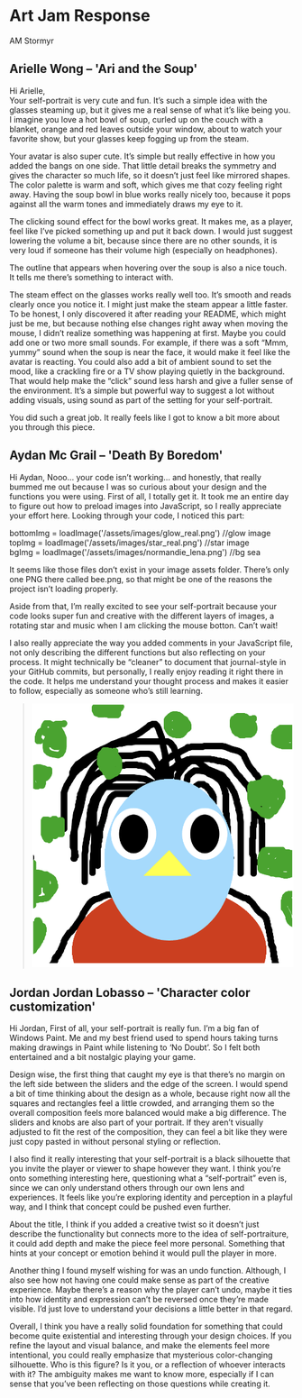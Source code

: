 # Art Jam Response

AM Stormyr

## Arielle Wong – 'Ari and the Soup' 

Hi Arielle,  
Your self-portrait is very cute and fun. It’s such a simple idea with the glasses steaming up, but it gives me a real sense of what it’s like being you. I imagine you love a hot bowl of soup, curled up on the couch with a blanket, orange and red leaves outside your window, about to watch your favorite show, but your glasses keep fogging up from the steam.

Your avatar is also super cute. It’s simple but really effective in how you added the bangs on one side. That little detail breaks the symmetry and gives the character so much life, so it doesn’t just feel like mirrored shapes.
The color palette is warm and soft, which gives me that cozy feeling right away. Having the soup bowl in blue works really nicely too, because it pops against all the warm tones and immediately draws my eye to it.

The clicking sound effect for the bowl works great. It makes me, as a player, feel like I’ve picked something up and put it back down. I would just suggest lowering the volume a bit, because since there are no other sounds, it is very loud if someone has their volume high (especially on headphones).

The outline that appears when hovering over the soup is also a nice touch. It tells me there’s something to interact with. 

The steam effect on the glasses works really well too. It’s smooth and reads clearly once you notice it. I might just make the steam appear a little faster. To be honest, I only discovered it after reading your README, which might just be me, but because nothing else changes right away when moving the mouse, I didn’t realize something was happening at first.
Maybe you could add one or two more small sounds. For example, if there was a soft “Mmm, yummy” sound when the soup is near the face, it would make it feel like the avatar is reacting.
You could also add a bit of ambient sound to set the mood, like a crackling fire or a TV show playing quietly in the background. That would help make the “click” sound less harsh and give a fuller sense of the environment. It’s a simple but powerful way to suggest a lot without adding visuals, using sound as part of the setting for your self-portrait.

You did such a great job. It really feels like I got to know a bit more about you through this piece.


## Aydan Mc Grail – 'Death By Boredom'

Hi Aydan,
Nooo… your code isn’t working… and honestly, that really bummed me out because I was so curious about your design and the functions you were using. 
First of all, I totally get it. It took me an entire day to figure out how to preload images into JavaScript, so I really appreciate your effort here.
Looking through your code, I noticed this part:

bottomImg = loadImage('/assets/images/glow_real.png') //glow image  
topImg = loadImage('/assets/images/star_real.png') //star image  
bgImg = loadImage('/assets/images/normandie_lena.png') //bg sea

It seems like those files don’t exist in your image assets folder. There’s only one PNG there called bee.png, so that might be one of the reasons the project isn’t loading properly.

Aside from that, I’m really excited to see your self-portrait because your code looks super fun and creative with the different layers of images, a rotating star and music when I am clicking the mouse botton. Can’t wait!

I also really appreciate the way you added comments in your JavaScript file, not only describing the different functions but also reflecting on your process. It might technically be “cleaner” to document that journal-style in your GitHub commits, but personally, I really enjoy reading it right there in the code. It helps me understand your thought process and makes it easier to follow, especially as someone who’s still learning.


> ![Image Jordan's selfportrait costumized by me](assets/images/jordan_selfportrait_screenshot.png)

## Jordan Jordan Lobasso – 'Character color customization'

Hi Jordan,
First of all, your self-portrait is really fun. I’m a big fan of Windows Paint. Me and my best friend used to spend hours taking turns making drawings in Paint while listening to ‘No Doubt’. So I felt both entertained and a bit nostalgic playing your game.

Design wise, the first thing that caught my eye is that there’s no margin on the left side between the sliders and the edge of the screen. I would spend a bit of time thinking about the design as a whole, because right now all the squares and rectangles feel a little crowded, and arranging them so the overall composition feels more balanced would make a big difference. The sliders and knobs are also part of your portrait. If they aren’t visually adjusted to fit the rest of the composition, they can feel a bit like they were just copy pasted in without personal styling or reflection.

I also find it really interesting that your self-portrait is a black silhouette that you invite the player or viewer to shape however they want. I think you’re onto something interesting here, questioning what a “self-portrait” even is, since we can only understand others through our own lens and experiences. It feels like you’re exploring identity and perception in a playful way, and I think that concept could be pushed even further.

About the title, I think if you added a creative twist so it doesn’t just describe the functionality but connects more to the idea of self-portraiture, it could add depth and make the piece feel more personal. Something that hints at your concept or emotion behind it would pull the player in more.

Another thing I found myself wishing for was an undo function. Although, I also see how not having one could make sense as part of the creative experience. Maybe there’s a reason why the player can’t undo, maybe it ties into how identity and expression can’t be reversed once they’re made visible. I’d just love to understand your decisions a little better in that regard.

Overall, I think you have a really solid foundation for something that could become quite existential and interesting through your design choices. If you refine the layout and visual balance, and make the elements feel more intentional, you could really emphasize that mysterious color-changing silhouette. Who is this figure? Is it you, or a reflection of whoever interacts with it? The ambiguity makes me want to know more, especially if I can sense that you’ve been reflecting on those questions while creating it.

